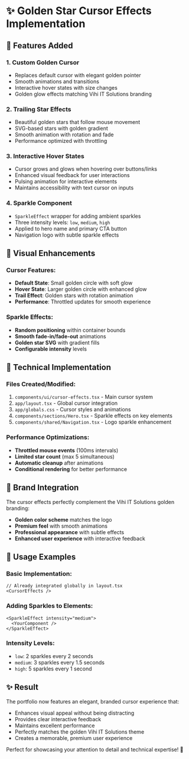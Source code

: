 # ✨ Golden Star Cursor Effects Implementation

## 🌟 Features Added

### 1. **Custom Golden Cursor**
- Replaces default cursor with elegant golden pointer
- Smooth animations and transitions
- Interactive hover states with size changes
- Golden glow effects matching Vihi IT Solutions branding

### 2. **Trailing Star Effects**
- Beautiful golden stars that follow mouse movement
- SVG-based stars with golden gradient
- Smooth animation with rotation and fade
- Performance optimized with throttling

### 3. **Interactive Hover States**
- Cursor grows and glows when hovering over buttons/links
- Enhanced visual feedback for user interactions
- Pulsing animation for interactive elements
- Maintains accessibility with text cursor on inputs

### 4. **Sparkle Component**
- `SparkleEffect` wrapper for adding ambient sparkles
- Three intensity levels: `low`, `medium`, `high`
- Applied to hero name and primary CTA button
- Navigation logo with subtle sparkle effects

## 🎨 Visual Enhancements

### Cursor Features:
- **Default State**: Small golden circle with soft glow
- **Hover State**: Larger golden circle with enhanced glow
- **Trail Effect**: Golden stars with rotation animation
- **Performance**: Throttled updates for smooth experience

### Sparkle Effects:
- **Random positioning** within container bounds
- **Smooth fade-in/fade-out** animations
- **Golden star SVG** with gradient fills
- **Configurable intensity** levels

## 🔧 Technical Implementation

### Files Created/Modified:
1. `components/ui/cursor-effects.tsx` - Main cursor system
2. `app/layout.tsx` - Global cursor integration
3. `app/globals.css` - Cursor styles and animations
4. `components/sections/Hero.tsx` - Sparkle effects on key elements
5. `components/shared/Navigation.tsx` - Logo sparkle enhancement

### Performance Optimizations:
- **Throttled mouse events** (100ms intervals)
- **Limited star count** (max 5 simultaneous)
- **Automatic cleanup** after animations
- **Conditional rendering** for better performance

## 🎯 Brand Integration

The cursor effects perfectly complement the Vihi IT Solutions golden branding:
- **Golden color scheme** matches the logo
- **Premium feel** with smooth animations
- **Professional appearance** with subtle effects
- **Enhanced user experience** with interactive feedback

## 🚀 Usage Examples

### Basic Implementation:
```tsx
// Already integrated globally in layout.tsx
<CursorEffects />
```

### Adding Sparkles to Elements:
```tsx
<SparkleEffect intensity="medium">
  <YourComponent />
</SparkleEffect>
```

### Intensity Levels:
- `low`: 2 sparkles every 2 seconds
- `medium`: 3 sparkles every 1.5 seconds  
- `high`: 5 sparkles every 1 second

## ✨ Result

The portfolio now features an elegant, branded cursor experience that:
- Enhances visual appeal without being distracting
- Provides clear interactive feedback
- Maintains excellent performance
- Perfectly matches the golden Vihi IT Solutions theme
- Creates a memorable, premium user experience

Perfect for showcasing your attention to detail and technical expertise! 🎉

